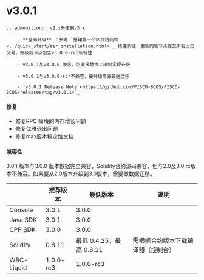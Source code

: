 # v3.0.1

```eval_rst
.. admonition:: v2.x升级到v3.x

    - **全面升级** ：参考 `搭建第一个区块链网络 <../quick_start/air_installation.html>`_ 搭建新链，重新向新节点提交所有历史交易，升级后节点包含v3.0.0-rc3新特性

    - v3.0.1与v3.0.0 兼容，可直接替换二进制实现升级

    - v3.0.1与v3.0.0-rc*不兼容，要升级需做数据迁移

    - `v3.0.1 Release Note <https://github.com/FISCO-BCOS/FISCO-BCOS/releases/tag/v3.0.1>`_
```



#### 修复

* 修复RPC 模块的内存增长问题
* 修复优雅退出问题
* 修复max版本稳定性文档

#### 兼容性

3.0.1 版本与3.0.0 版本数据完全兼容，Solidity合约源码兼容，但与2.0及3.0 rc版本不兼容。如果要从2.0版本升级到3.0版本，需要做数据迁移。

|            | 推荐版本  | 最低版本                 | 说明                               |
| ---------- | --------- | ------------------------ | ---------------------------------- |
| Console    | 3.0.1     | 3.0.0                    |                                    |
| Java SDK   | 3.0.1     | 3.0.0                    |                                    |
| CPP SDK    | 3.0.0     | 3.0.0                    |                                    |
| Solidity   | 0.8.11    | 最低 0.4.25，最高 0.8.11 | 需根据合约版本下载编译器（控制台） |
| WBC-Liquid | 1.0.0-rc3 | 1.0.0-rc3                |                                    |
